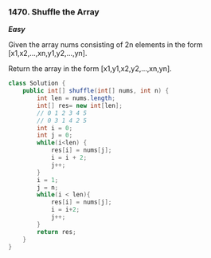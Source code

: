 ### 1470. Shuffle the Array

***Easy***

Given the array nums consisting of 2n elements in the form [x1,x2,...,xn,y1,y2,...,yn].

Return the array in the form [x1,y1,x2,y2,...,xn,yn].

```Java
class Solution {
    public int[] shuffle(int[] nums, int n) {
        int len = nums.length;
        int[] res= new int[len];
        // 0 1 2 3 4 5
        // 0 3 1 4 2 5 
        int i = 0;
        int j = 0;
        while(i<len) {
            res[i] = nums[j];
            i = i + 2;
            j++;
        }
        i = 1;
        j = n;
        while(i < len){
            res[i] = nums[j];
            i = i+2;
            j++;
        }
        return res;
    }
}
```
